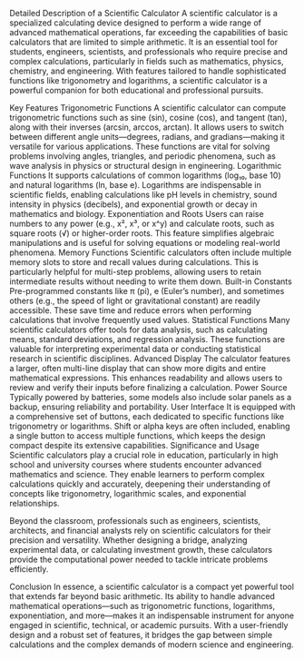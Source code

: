 Detailed Description of a Scientific Calculator
A scientific calculator is a specialized calculating device designed to perform a wide range of advanced mathematical operations, far exceeding the capabilities of basic calculators that are limited to simple arithmetic. It is an essential tool for students, engineers, scientists, and professionals who require precise and complex calculations, particularly in fields such as mathematics, physics, chemistry, and engineering. With features tailored to handle sophisticated functions like trigonometry and logarithms, a scientific calculator is a powerful companion for both educational and professional pursuits.

Key Features
Trigonometric Functions
A scientific calculator can compute trigonometric functions such as sine (sin), cosine (cos), and tangent (tan), along with their inverses (arcsin, arccos, arctan).
It allows users to switch between different angle units—degrees, radians, and gradians—making it versatile for various applications.
These functions are vital for solving problems involving angles, triangles, and periodic phenomena, such as wave analysis in physics or structural design in engineering.
Logarithmic Functions
It supports calculations of common logarithms (log₁₀, base 10) and natural logarithms (ln, base e).
Logarithms are indispensable in scientific fields, enabling calculations like pH levels in chemistry, sound intensity in physics (decibels), and exponential growth or decay in mathematics and biology.
Exponentiation and Roots
Users can raise numbers to any power (e.g., x², x³, or x^y) and calculate roots, such as square roots (√) or higher-order roots.
This feature simplifies algebraic manipulations and is useful for solving equations or modeling real-world phenomena.
Memory Functions
Scientific calculators often include multiple memory slots to store and recall values during calculations.
This is particularly helpful for multi-step problems, allowing users to retain intermediate results without needing to write them down.
Built-in Constants
Pre-programmed constants like π (pi), e (Euler’s number), and sometimes others (e.g., the speed of light or gravitational constant) are readily accessible.
These save time and reduce errors when performing calculations that involve frequently used values.
Statistical Functions
Many scientific calculators offer tools for data analysis, such as calculating means, standard deviations, and regression analysis.
These functions are valuable for interpreting experimental data or conducting statistical research in scientific disciplines.
Advanced Display
The calculator features a larger, often multi-line display that can show more digits and entire mathematical expressions.
This enhances readability and allows users to review and verify their inputs before finalizing a calculation.
Power Source
Typically powered by batteries, some models also include solar panels as a backup, ensuring reliability and portability.
User Interface
It is equipped with a comprehensive set of buttons, each dedicated to specific functions like trigonometry or logarithms.
Shift or alpha keys are often included, enabling a single button to access multiple functions, which keeps the design compact despite its extensive capabilities.
Significance and Usage
Scientific calculators play a crucial role in education, particularly in high school and university courses where students encounter advanced mathematics and science. They enable learners to perform complex calculations quickly and accurately, deepening their understanding of concepts like trigonometry, logarithmic scales, and exponential relationships.

Beyond the classroom, professionals such as engineers, scientists, architects, and financial analysts rely on scientific calculators for their precision and versatility. Whether designing a bridge, analyzing experimental data, or calculating investment growth, these calculators provide the computational power needed to tackle intricate problems efficiently.

Conclusion
In essence, a scientific calculator is a compact yet powerful tool that extends far beyond basic arithmetic. Its ability to handle advanced mathematical operations—such as trigonometric functions, logarithms, exponentiation, and more—makes it an indispensable instrument for anyone engaged in scientific, technical, or academic pursuits. With a user-friendly design and a robust set of features, it bridges the gap between simple calculations and the complex demands of modern science and engineering.